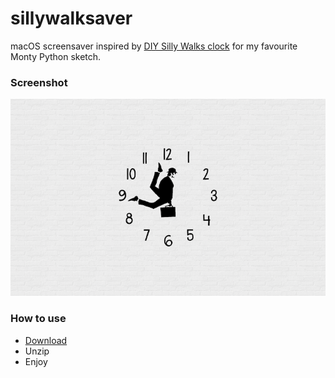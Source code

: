 # sillywalksaver
macOS screensaver inspired by [DIY Silly Walks clock](http://sillywalkclock.blogspot.com/) for my favourite Monty Python sketch.

### Screenshot
![Screenshot](Release/screenshot.png)

### How to use
- [Download](https://github.com/marknagy/sillywalksaver/blob/master/Release/sillywalks.saver.zip)
- Unzip
- Enjoy
